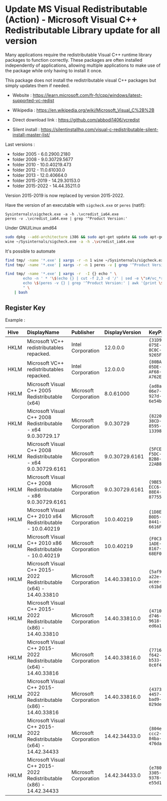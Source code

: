 # Update MS Visual Redistributable (Action) - Microsoft Visual C++ Redistributable Library update for all version

Many applications require the redistributable Visual C++ runtime library packages to function correctly.
These packages are often installed independently of applications,
allowing multiple applications to make use of the package while only having to install it once.

This package does not install the redistributable visual C++ packages but simply updates them if needed.

* Website : https://learn.microsoft.com/fr-fr/cpp/windows/latest-supported-vc-redist
* Wikipedia : https://en.wikipedia.org/wiki/Microsoft_Visual_C%2B%2B

* Direct download link : https://github.com/abbodi1406/vcredist
* Silent install : https://silentinstallhq.com/visual-c-redistributable-silent-install-master-list/

Last versions :
* folder 2005      -  6.0.2900.2180
* folder 2008      -  9.0.30729.5677
* folder 2010      - 10.0.40219.473
* folder 2012      - 11.0.61030.0
* folder 2013      - 12.0.40664.0
* folder 2015-2019 - 14.29.30153.0
* folder 2015-2022 - 14.44.35211.0

Version 2015-2019 is now replaced by version 2015-2022.

Have the version of an executable with `sigcheck.exe` or `peres` (natif):
```
Sysinternals\sigcheck.exe -a -h .\vcredist_ia64.exe
peres -v .\vcredist_ia64.exe | grep '^Product Version:'
```

Under GNU/Linux amd64
```bash
sudo dpkg --add-architecture i386 && sudo apt-get update && sudo apt-get install wine32
wine ~/Sysinternals/sigcheck.exe -a -h .\vcredist_ia64.exe
```

It's possible to automate
```bash
find tmp/ -name '*.exe' | xargs -r -n 1 wine ~/Sysinternals/sigcheck.exe -a -h | egrep '(Product|Prod version):' | cut -f 2 -d ':'
find tmp/ -name '*.exe' | xargs -r -n 1 peres -v | grep '^Product Version:' | awk '{print $3}'

find tmp/ -name '*.exe' | xargs -r  -I {} echo " \
		echo -n ' * '\$(echo {} | cut -f 2,3 -d '/' | sed -e \"s#/vc_*redist[_\.]#-#; s/.exe//;\")' ' ;
		echo \$(peres -v {} | grep '^Product Version:' | awk '{print \$3}')
		" \
	| bash
```

## Register Key

Example :

 | Hive | DisplayName | Publisher | DisplayVersion | KeyProduct | UninstallExe |
 |:---- |:----------- |:--------- |:-------------- |:---------- |:------------ |
 | HKLM | Microsoft VC++ redistributables repacked. | Intel Corporation | 12.0.0.0 | `{31D92EF6-075E-4BC8-8C0C-9265FD3EC624}` | `MsiExec.exe /I{31D92EF6-075E-4BC8-8C0C-9265FD3EC624}` |
 | HKLM | Microsoft VC++ redistributables repacked. | Intel Corporation | 12.0.0.0 | `{80BA3AFA-05DE-4771-AF68-A762E19E49DA}` | `MsiExec.exe /I{80BA3AFA-05DE-4771-AF68-A762E19E49DA}` |
 | HKLM | Microsoft Visual C++ 2005 Redistributable (x64) | Microsoft Corporation | 8.0.61000 | `{ad8a2fa1-06e7-4b0d-927d-6e54b3d31028}` | `MsiExec.exe /X{ad8a2fa1-06e7-4b0d-927d-6e54b3d31028}` |
 | HKLM | Microsoft Visual C++ 2008 Redistributable - x64 9.0.30729.17 | Microsoft Corporation | 9.0.30729 | `{8220EEFE-38CD-377E-8595-13398D740ACE}` | `MsiExec.exe /X{8220EEFE-38CD-377E-8595-13398D740ACE}` |
 | HKLM | Microsoft Visual C++ 2008 Redistributable - x64 9.0.30729.6161 | Microsoft Corporation | 9.0.30729.6161 | `{5FCE6D76-F5DC-37AB-B2B8-22AB8CEDB1D4}` | `MsiExec.exe /X{5FCE6D76-F5DC-37AB-B2B8-22AB8CEDB1D4}` |
 | HKLM | Microsoft Visual C++ 2008 Redistributable - x86 9.0.30729.6161 | Microsoft Corporation | 9.0.30729.6161 | `{9BE518E6-ECC6-35A9-88E4-87755C07200F}` | `MsiExec.exe /X{9BE518E6-ECC6-35A9-88E4-87755C07200F}` |
 | HKLM | Microsoft Visual C++ 2010  x64 Redistributable - 10.0.40219 | Microsoft Corporation | 10.0.40219 | `{1D8E6291-B0D5-35EC-8441-6616F567A0F7}` | `MsiExec.exe /X{1D8E6291-B0D5-35EC-8441-6616F567A0F7}` |
 | HKLM | Microsoft Visual C++ 2010  x86 Redistributable - 10.0.40219 | Microsoft Corporation | 10.0.40219 | `{F0C3E5D1-1ADE-321E-8167-68EF0DE699A5}` | `MsiExec.exe /X{F0C3E5D1-1ADE-321E-8167-68EF0DE699A5}` |
 | HKLM | Microsoft Visual C++ 2015-2022 Redistributable (x64) - 14.40.33810 | Microsoft Corporation | 14.40.33810.0 | `{5af95fd8-a22e-458f-acee-c61bd787178e}` | `"C:\ProgramData\Package Cache\{5af95fd8-a22e-458f-acee-c61bd787178e}\VC_redist.x64.exe"  /uninstall` |
 | HKLM | Microsoft Visual C++ 2015-2022 Redistributable (x86) - 14.40.33810 | Microsoft Corporation | 14.40.33810.0 | `{47109d57-d746-4f8b-9618-ed6a17cc922b}` | `"C:\ProgramData\Package Cache\{47109d57-d746-4f8b-9618-ed6a17cc922b}\VC_redist.x86.exe"  /uninstall` |
 | HKLM | Microsoft Visual C++ 2015-2022 Redistributable (x64) - 14.40.33816 | Microsoft Corporation | 14.40.33816.0 | `{77169412-f642-45e7-b533-0c6f48de12f9}` | `"C:\ProgramData\Package Cache\{77169412-f642-45e7-b533-0c6f48de12f9}\VC_redist.x64.exe"  /uninstall` |
 | HKLM | Microsoft Visual C++ 2015-2022 Redistributable (x86) - 14.40.33816 | Microsoft Corporation | 14.40.33816.0 | `{4373d0b5-4457-4a80-bad9-029de8df097b}` | `"C:\ProgramData\Package Cache\{4373d0b5-4457-4a80-bad9-029de8df097b}\VC_redist.x86.exe"  /uninstall` |
 | HKLM | Microsoft Visual C++ 2015-2022 Redistributable (x64) - 14.42.34433 | Microsoft Corporation | 14.42.34433.0 | `{804e7d66-ccc2-4c12-84ba-476da31d103d}` | `"C:\ProgramData\Package Cache\{804e7d66-ccc2-4c12-84ba-476da31d103d}\VC_redist.x64.exe"  /uninstall` |
 | HKLM | Microsoft Visual C++ 2015-2022 Redistributable (x86) - 14.42.34433 | Microsoft Corporation | 14.42.34433.0 | `{e7802eac-3305-4da0-9378-e55d1ed05518}` | `"C:\ProgramData\Package Cache\{e7802eac-3305-4da0-9378-e55d1ed05518}\VC_redist.x86.exe"  /uninstall` |
